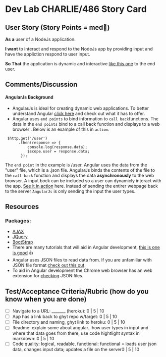 # Dev Lab CHARLIE/486 Story Card 

## User Story (Story Points = med👕) 

**As a** user of a NodeJs application.

**I want** to interact and respond to the NodeJs app by providing input and have the appliction respond to user input. 

**So That** the application is dynamic and interactive [like this one](https://dev-training-lab-charlie.herokuapp.com/) to the end user.

## Comments/Discussion
#### AngularJs Background
- AngularJs is ideal for creating dynamic web applications.  To better understand Angular [click here](https://docs.angularjs.org/guide/introduction) and check out what it has to offer.
- Angular uses `end points` to bind information to `call back`functions.  The data in the `end points` bind to a call back function and displays to a web browser .  Below is an example of this in `action`.

```AngularJs
 $http.get('/user')
      .then(response => {
          console.log(response.data);
          $scope.user = response.data;
       });
```
The `end point` in the example is /user.  Angular uses the data from the "user" file, which is a .json file.  AngularJs binds the contents of the file to the `call back` function and displays the data **asynchronously** to the web browser.  A input bock can be included so a user can dynamicly interact with the app.  [See it in action](https://dev-training-lab-charlie.herokuapp.com/) here.  Instead of sending the entirer webpage back to the server `AngularJs` is only sending the input the user types.  


## Resources
  ### Packages:
  - [AJAX](https://ajax.googleapis.com/ajax/libs/angularjs/1.5.6/angular.min.js)
  - [JQuery](https://code.jquery.com/jquery-3.3.1.min.js)
  - [BootStrap](https://maxcdn.bootstrapcdn.com/bootstrap/3.3.7/js/bootstrap.min.js)
-  There are many tutorials that will aid in Angular development, [this is one is good](https://www.tutorialspoint.com/angularjs/angularjs_overview.htm) 👍  
-  Angular uses JSON files to read data from. If you are unfamiliar with JSON file format [check out this out](https://docs.fileformat.com/web/json/).
-  To aid in Angular development the Chrome web browser has an web extension for [checking](https://chrome.google.com/webstore/detail/jsonview/chklaanhfefbnpoihckbnefhakgolnmc) JSON files.  

## Test/Acceptance Criteria/Rubric (how do you know when you are done) 

- [ ] Navigate to a URL: _______ (heroku): 0 | 5 | 10
- [ ] App has a  link back to ghyt repo w/target: 0 | 5 | 10
- [ ] File directory and naming, ghyt link to heroku: 0 | 5 | 10 
- [ ] Readme: explain some about angular...how user types in input and where that data goes from there, use code hightlight syntax in markdown: 0 | 5 | 10 
- [ ] Code quality: logical, readable, functional: functional = loads user json data, changes input data; updates a file on the server0 | 5 | 10  
